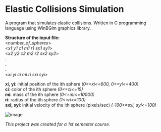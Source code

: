 # Elastic Collisions Simulation  
A program that simulates elastic collisions. Written in C programming language using WinBGIm graphics library.  
   
  
**Structure of the input file:**  
<*number_of_spheres*>    
<*x1 y1 c1 m1 r1 sx1 sy1*>   
<*x2 y2 c2 m2 r2 sx2 sy2*>  
.  
.  
.  
<*xi yi ci mi ri sxi syi*>  

**xi, yi**: initial position of the ith sphere *(0<=xi<=600, 0<=yi<=400)*   
**ci**: color of the ith sphere *(0<=ci<=15)*  
**mi**: mass of the ith sphere *(0<=mi<=10000)*  
**ri**: radius of the ith sphere *(1<=ri<=100)*  
**sxi, syi**: initial velocity of the ith sphere (pixels/sec) *(-100<=sxi, syi<=100)*  
  
  
  ![image](https://i.ibb.co/SnpWZpT/Untitled.png)
  
*This project was created for a 1st semester course.*   
